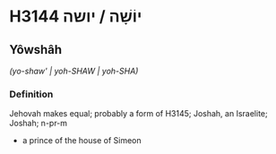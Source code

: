 # H3144 יוֹשָׁה / יושה

## Yôwshâh

_(yo-shaw' | yoh-SHAW | yoh-SHA)_

### Definition

Jehovah makes equal; probably a form of H3145; Joshah, an Israelite; Joshah; n-pr-m

- a prince of the house of Simeon
